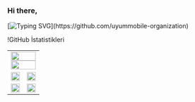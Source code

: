 ### Hi there,

[![Typing SVG](https://readme-typing-svg.demolab.com?font=Fira+Code&pause=1000&color=000000&random=false&width=435&lines=Welcome+to+the+world+of+uyumMobile.)](https://github.com/uyummobile-organization)

!GitHub İstatistikleri


<table width="100%">

  <tr>
    <td colspan="2">
      <div>
        <img width="100%" src="http://github-profile-summary-cards.vercel.app/api/cards/profile-details?username=uyummobile&theme=yeblu" />
         <img width="100%" src="https://github-readme-streak-stats.herokuapp.com?user=uyummobile&theme=yeblu&hide_border=true" />
      </div>
    </td>
  </tr>

  <tr>
    <td>  
      <div>
        <img width="100%" src="http://github-profile-summary-cards.vercel.app/api/cards/stats?username=uyummobile&theme=yeblu" />
      </div>
    </td>
    <td>  
      <div>
        <img width="100%" src="http://github-profile-summary-cards.vercel.app/api/cards/productive-time?username=uyummobile&theme=yeblu&utcOffset=8" />
      </div>
    </td>
  </tr>

  <tr>
    <td>  
      <div>
        <img width="100%" src="http://github-profile-summary-cards.vercel.app/api/cards/repos-per-language?username=uyummobile&theme=yeblu" />
      </div>
    </td>
    <td>  
      <div>
        <img width="100%" src="http://github-profile-summary-cards.vercel.app/api/cards/most-commit-language?username=uyummobile&theme=yeblu" />
      </div>
    </td>
  </tr>
    
</table>
